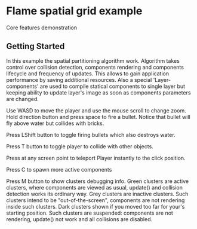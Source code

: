 # Flame spatial grid example

Core features demonstration

## Getting Started

In this example the spatial partitioning algorithm work.
Algorithm takes control over collision detection, components rendering and
components lifecycle and frequency of updates. This allows to gain application
performance by saving additional resources. Also a special 'Layer-components'
are used to compile statical components to single layer but keeping ability to
update layer's image as soon as components parameters are changed.

Use WASD to move the player and use the mouse scroll to change zoom.
Hold direction button and press space to fire a bullet.
Notice that bullet will fly above water but collides with bricks.

Press LShift button to toggle firing bullets which also destroys water.

Press T button to toggle player to collide with other objects.

Press at any screen point to teleport Player instantly to the click position.

Press C to spawn more active components

Press M button to show clusters debugging info. Green clusters are active
clusters, where components are viewed as usual, update() and collision detection
works its ordinary way.
Grey clusters are inactive clusters. Such clusters intend to be
"out-of-the-screen", components are not rendering inside such clusters.
Dark clusters shown if you moved too far for your's starting position. Such
clusters are suspended: components are not rendering, update() not work and
all collisions are disabled.